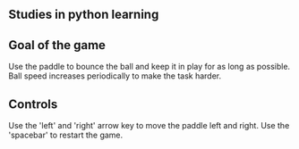 ## Studies in python learning

## Goal of the game

Use the paddle to bounce the ball and keep it in play for as long as possible.
Ball speed increases periodically to make the task harder.

## Controls

Use the 'left' and 'right' arrow key to move the paddle left and right.
Use the 'spacebar' to restart the game.
